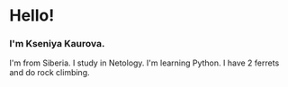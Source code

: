 # Hello!
### I'm Kseniya Kaurova. 
I'm from Siberia. I study in Netology. I'm learning Python. I have 2 ferrets and do rock climbing. 
